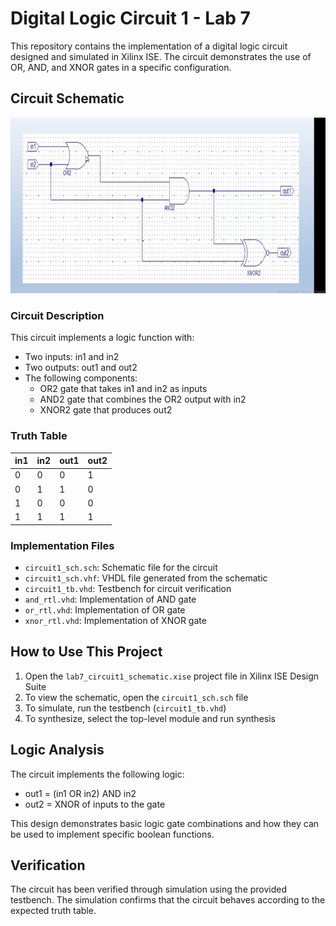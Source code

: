# Digital Logic Circuit 1 - Lab 7

This repository contains the implementation of a digital logic circuit designed and simulated in Xilinx ISE. The circuit demonstrates the use of OR, AND, and XNOR gates in a specific configuration.

## Circuit Schematic

![Circuit 1 Schematic](README_files/circuit1_diagram.png)

### Circuit Description
This circuit implements a logic function with:
- Two inputs: in1 and in2
- Two outputs: out1 and out2
- The following components:
  - OR2 gate that takes in1 and in2 as inputs
  - AND2 gate that combines the OR2 output with in2
  - XNOR2 gate that produces out2

### Truth Table
| in1 | in2 | out1 | out2 |
|-----|-----|------|------|
| 0   | 0   | 0    | 1    |
| 0   | 1   | 1    | 0    |
| 1   | 0   | 0    | 0    |
| 1   | 1   | 1    | 1    |

### Implementation Files
- `circuit1_sch.sch`: Schematic file for the circuit
- `circuit1_sch.vhf`: VHDL file generated from the schematic
- `circuit1_tb.vhd`: Testbench for circuit verification
- `and_rtl.vhd`: Implementation of AND gate
- `or_rtl.vhd`: Implementation of OR gate
- `xnor_rtl.vhd`: Implementation of XNOR gate

## How to Use This Project
1. Open the `lab7_circuit1_schematic.xise` project file in Xilinx ISE Design Suite
2. To view the schematic, open the `circuit1_sch.sch` file
3. To simulate, run the testbench (`circuit1_tb.vhd`)
4. To synthesize, select the top-level module and run synthesis

## Logic Analysis
The circuit implements the following logic:
- out1 = (in1 OR in2) AND in2
- out2 = XNOR of inputs to the gate

This design demonstrates basic logic gate combinations and how they can be used to implement specific boolean functions.

## Verification
The circuit has been verified through simulation using the provided testbench. The simulation confirms that the circuit behaves according to the expected truth table.
